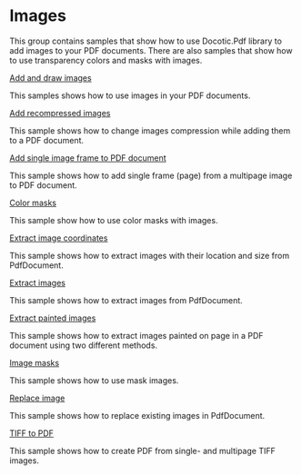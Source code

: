 # Images
This group contains samples that show how to use Docotic.Pdf library to add images to your PDF documents. There are also samples that show how to use transparency colors and masks with images.

[Add and draw images](/Samples/Images/AddAndDrawImage)

This samples shows how to use images in your PDF documents.

[Add recompressed images](/Samples/Images/AddRecompressedImages)

This sample shows how to change images compression while adding them to a PDF document.

[Add single image frame to PDF document](/Samples/Images/AddSingleImageFrame)

This sample shows how to add single frame (page) from a multipage image to PDF document.

[Color masks](/Samples/Images/ColorMasks)

This sample show how to use color masks with images.

[Extract image coordinates](/Samples/Images/ExtractImageCoordinates)

This sample shows how to extract images with their location and size from PdfDocument.

[Extract images](/Samples/Images/ExtractImages)

This sample shows how to extract images from PdfDocument.

[Extract painted images](/Samples/Images/ExtractPaintedImages)

This sample shows how to extract images painted on page in a PDF document using two different methods.

[Image masks](/Samples/Images/ImageMasks)

This sample shows how to use mask images.

[Replace image](/Samples/Images/ReplaceImage)

This sample shows how to replace existing images in PdfDocument.

[TIFF to PDF](/Samples/Images/TiffToPdf)

This sample shows how to create PDF from single- and multipage TIFF images.
